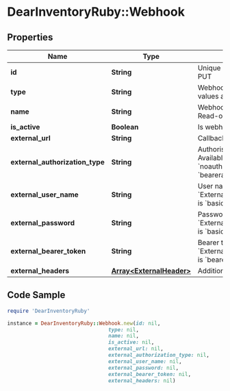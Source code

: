 # DearInventoryRuby::Webhook

## Properties

Name | Type | Description | Notes
------------ | ------------- | ------------- | -------------
**id** | **String** | Unique ID. Required for PUT | [optional]
**type** | **String** | Webhook Type. Available values are values |
**name** | **String** | Webhook Friendly Name. Read-only. | [optional]
**is_active** | **Boolean** | Is webhook active. |
**external_url** | **String** | Callback url. |
**external_authorization_type** | **String** | Authorisation type. Available values are &#x60;noauth&#x60;, &#x60;basicauth&#x60; and &#x60;bearerauth&#x60; |
**external_user_name** | **String** | User name. Required if &#x60;ExternalAuthorizationType&#x60; is &#x60;basicauth&#x60; | [optional]
**external_password** | **String** | Password. Required if &#x60;ExternalAuthorizationType&#x60; is &#x60;basicauth&#x60; | [optional]
**external_bearer_token** | **String** | Bearer token. Required if &#x60;ExternalAuthorizationType&#x60; is &#x60;bearerauth&#x60; | [optional]
**external_headers** | [**Array&lt;ExternalHeader&gt;**](ExternalHeader.md) | Additional headers. | [optional]

## Code Sample

```ruby
require 'DearInventoryRuby'

instance = DearInventoryRuby::Webhook.new(id: nil,
                                 type: nil,
                                 name: nil,
                                 is_active: nil,
                                 external_url: nil,
                                 external_authorization_type: nil,
                                 external_user_name: nil,
                                 external_password: nil,
                                 external_bearer_token: nil,
                                 external_headers: nil)
```


